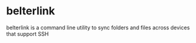 # belterlink
belterlink is a command line utility to sync folders and files across devices that support SSH
